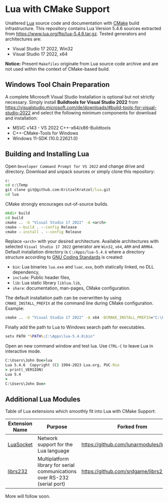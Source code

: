 # Lua with CMake Support
Unaltered [Lua](http://www.lua.org/) source code and documentation with [CMake](https://cmake.org/) build infrastructure. This repository contains Lua Version 5.4.6 sources extracted from https://www.lua.org/ftp/lua-5.4.6.tar.gz. Tested generators and architectures are:

- Visual Studio 17 2022, Win32
- Visual Studio 17 2022, x64

**Notice:** Present `Makefiles` originate from Lua source code archive and are not used within the context of CMake-based build.

## Windows Tool Chain Preparation

A complete Microsoft Visual Studio Installation is optional but not strictly necessary. Simply install **Buildtools for Visual Studio 2022** from https://visualstudio.microsoft.com/de/downloads/#build-tools-for-visual-studio-2022 and select  the following minimum components for download and installation:

- MSVC v143 - VS 2022 C++-x64/x86-Buildtools
- C++-CMake-Tools for Windows
- Windows 11-SDK (10.0.22621.0) 

## Building and Installing Lua

Open `Developer Command Prompt for VS 2022` and change drive and directory. Download and unpack sources or simply clone this repository:

```cmd
c:
cd c:\Temp
git clone git@github.com:KritzelKratzel/lua.git
cd lua
```

CMake strongly encourages out-of-source builds.

```cmd
mkdir build
cd build
cmake .. -G "Visual Studio 17 2022" -A <arch>
cmake --build . --config Release
cmake --install . --config Release
```

Replace `<arch>` with your desired architecture. Available architectures with selected `Visual Studio 17 2022` generator are `Win32`, `x64`, `ARM` and `ARM64`. Default installation directory is `C:/Apps/lua-5.4.6` where a directory structure according to [GNU Coding Standards](https://www.gnu.org/prep/standards/html_node/Directory-Variables.html) is created:

- `bin`: Lua binaries `lua.exe` and `luac.exe`, both statically linked, no DLL dependency,
- `include`: Public header files,
- `lib`: Lua static library `liblua.lib`,
- `share`: documentation, man-pages, CMake configuration.

The default installation path can be overwritten by using `CMAKE_INSTALL_PREFIX` at the command line during CMake configuration. Example:

```cmd
cmake .. -G "Visual Studio 17 2022" -A x64 -DCMAKE_INSTALL_PREFIX="C:\Foo\Bar"
```

Finally add the path to Lua to Windows search path for executables. 

```cmd
setx PATH "%PATH%;C:\Apps\lua-5.4.6\bin"
```

Open an new command window and test lua. Use `CTRL-C` to leave Lua in interactive mode.

```cmd
C:\Users\John Doe>lua
Lua 5.4.6  Copyright (C) 1994-2023 Lua.org, PUC-Rio
> print(_VERSION)
Lua 5.4
>
C:\Users\John Doe>
```

## Additional Lua Modules

Table of Lua extensions which smoothly fit into Lua with CMake Support:

| Extension Name                                           | Purpose                                                      | Forked from                               |
| -------------------------------------------------------- | ------------------------------------------------------------ | ----------------------------------------- |
| [LuaSocket](https://github.com/KritzelKratzel/luasocket) | Network support for the Lua language                         | https://github.com/lunarmodules/luasocket |
| [librs232](https://github.com/KritzelKratzel/librs232)   | Multiplatform library for serial communications over RS-232 (serial port) | https://github.com/srdgame/librs232       |

More will follow soon.

